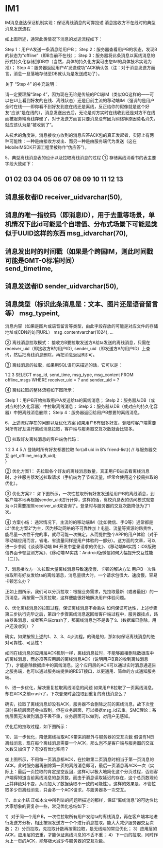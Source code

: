 # IM1
IM消息送达保证机制实现：保证离线消息的可靠投递
消息接收方不在线时的典型消息发送流程
 

如上图所述，通常此类情况下消息的发送流程如下：

Step 1：用户A发送一条消息给用户B；
Step 2：服务器查看用户B的状态，发现B的状态为“offline”（即B当前不在线）；
Step 3：服务器将此条消息以离线消息的形式持久化存储到DB中（当然，具体的持久化方案可由您IM的具体技术实现为准）；
Step 4：服务器返回用户A“发送成功”ACK确认包（注：对于消息发送方而言，消息一旦落地存储至DB就认为是发送成功了）。

关于 “Step 4” 的补充说明：

请一定要理解“Step 4”，因为现在无论是传统的PC端IM（类似QQ这样的——可以在UI上看到好友的在线、离线状态）还是目前主流的移动端IM（强调的是用户全时在线——即你看不到好友到底在线还是离线，反正给你的假像就是这个好友“应该”是在线的），消息发送出去后，无论是对方实时在线收到还是对方不在线而被服务端离线存储了，对于发送方而言只要消息没有因为网络等原因莫名消失，就应该认为是“被收到了”。

从技术的角度讲，消息接收方收到的消息应答ACK包的真正发起者，实际上有两种可能性：一种是由接收方发出、而另一种是由服务端代为发送（这在MobileIMSDK开源工程里被称作“伪应答”）。

5、典型离线消息表的设计以及拉取离线消息的过程
① 存储离线消看书的表主要字段大致如下：

01
02
03
04
05
06
07
08
09
10
11
12
13
--
 消息接收者ID
receiver_uidvarchar(50),
--
 消息的唯一指纹码（即消息ID），用于去重等场景，单机情况下此id可能是个自增值、分布式场景下可能是类似于UUID这样的东西
msg_idvarchar(70),
--
 消息发出时的时间戳（如果是个跨国IM，则此时间戳可能是GMT-0标准时间）       
send_timetime,
--
 消息发送者ID
sender_uidvarchar(50),
--
 消息类型（标识此条消息是：文本、图片还是语音留言等）
msg_typeint,
--
 消息内容（如果是图片或语音留言等类型，由此字段存放的可能是对应文件的存储地址或CDN的访问URL）
msg_contentvarchar(1024),
…

② 离线消息拉取模式：
接收方B要拉取发送方A给ta发送的离线消息，只需在receiver_uid（即接收方B的用户ID), sender_uid（即发送方A的用户ID）上查询，然后把离线消息删除，再把消息返回B即可。

③ 离线消息的拉取，如果用SQL语句来描述的话，它可以是：

1
2
3
SELECT msg_id,
 send_time, msg_type, msg_content 
FROM offline_msgs
WHERE receiver_uid
 = ? and sender_uid
 = ?

④ 离线拉取的整体流程如下图所示：

Stelp 1：用户B开始拉取用户A发送给ta的离线消息；
Stelp 2：服务器从DB（或对应的持久化容器）中拉取离线消息；
Stelp 3：服务器从DB（或对应的持久化容器）中把离线消息删除；
Stelp 4：服务器返回给用户B想要的离线消息。

 

6、上述流程存在的问题以及优化方案
如果用户B有很多好友，登陆时客户端需要对所有好友进行离线消息拉取，客户端与服务器交互次数就会比较多。

① 拉取好友离线消息的客户端伪代码：

1
2
3
4
5
//
 登陆时所有好友都要拉取
for(all
 uid in B’s friend-list){ 
     //
 与服务器交互
     get_offline_msg(B,uid);  
}

② 优化方案1：
先拉取各个好友的离线消息数量，真正用户B进去看离线消息时，才往服务器发送拉取请求（手机端为了节省流量，经常会使用这个按需拉取的优化）。

③ 优化方案2：
如下图所示，一次性拉取所有好友发送给用户B的离线消息，到客户端本地再根据sender_uid进行计算，这样的话，离校消息表的访问模式就变为->只需要按照receiver_uid来查询了。登录时与服务器的交互次数降低为了1次。

 

④ 方案小结：
通常情况下，主流的的移动端IM（比如微信、手Q等）通常都是以“优化方案2”为主，因为移动网络的不可靠性加上电量、流量等资源的昂贵性，能尽量一次性干完的事，就尽可能一次搞定，从而提供整个APP的用户体验（对于移动端应用而言，省电、省流量同样是用户体验的一部分）。这方面的文章，可以进一步参阅《谈谈移动端 IM 开发中登录请求的优化》、《移动端IM实践：iOS版微信界面卡顿监测方案》、《移动端IM实践：Android版微信如何大幅提升交互性能（二）》。

7、消息接收方一次拉取大量离线消息导致速度慢、卡顿的解决方法
用户B一次性拉取所有好友发给ta的离线消息，消息量很大时，一个请求包很大、速度慢，容易卡顿怎么办？

 

正如上图所示，我们可以分页拉取：根据业务需求，先拉取最新（或者最旧）的一页消息，再按需一页页拉取，这样便能很好地解决用户体验问题。

8、优化离线消息的拉取过程，保证离线消息不会丢失
如何保证可达性，上述步骤第三步执行完毕之后，第四个步骤离线消息返回给客户端过程中，服务器挂点，路由器丢消息，或者客户端crash了，那离线消息岂不是丢了么（数据库已删除，用户还没收到）？

确实，如果按照上述的1、2、3、4步流程，的确是的，那如何保证离线消息的绝对可靠性、可达性？

 

如同在线消息的应用层ACK机制一样，离线消息拉时，不能够直接删除数据库中的离线消息，而必须等应用层的离线消息ACK（说明用户B真的收到离线消息了），才能删除数据库中的离线消息。这个应用层的ACK可以通过实时消息通道告之服务端，也可以通过服务端提供的REST接口，以更通用、简单的方式通知服务端。

9、进一步优化，解决重复拉取离线消息的问题
如果用户B拉取了一页离线消息，却在ACK之前crash了，下次登录时会拉取到重复的离线消息么？

确实，拉取了离线消息却没有ACK，服务器不会删除之前的离线消息，故下次登录时系统层面还会拉取到。但在业务层面，可以根据msg_id去重。SMC理论：系统层面无法做到消息不丢不重，业务层面可以做到，对用户无感知。

优化后的拉取过程，如下图所示：
 

10、进一步优化，降低离线拉取ACK带来的额外与服务器的交互次数
假设有N页离线消息，现在每个离线消息需要一个ACK，那么岂不是客户端与服务器的交互次数又加倍了？有没有优化空间？

 

如上图所示，不用每一页消息都ACK，在拉取第二页消息时相当于第一页消息的ACK，此时服务器再删除第一页的离线消息即可，最后一页消息再ACK一次（实际上：最后一页拉取的肯定是空返回，这样可以极大地简化这个分页过程，否则客户端得知道当前离线消息的总页数，而由于消息读取延迟的存在，这个总页数理论上并非绝对不变，从而加大了数据读取不一致的可能性）。这样的效果是，不管拉取多少页离线消息，只会多一个ACK请求，与服务器多一次交互。

11、本文小结
正如本文中所列举的问题所描述的那样，保证“离线消息”的可达性比大家想象的要复杂一些，常见优化总结如下：

1）对于同一个用户B，一次性拉取所有用户发给ta的离线消息，再在客户端本地进行发送方分析，相比按照发送方一个个进行消息拉取，能大大减少服务器交互次数；
2）分页拉取，先拉取计数再按需拉取，是无线端的常见优化；
3）应用层的ACK，应用层的去重，才能保证离线消息的不丢不重；
4）下一页的拉取，同时作为上一页的ACK，能够极大减少与服务器的交互次数。
